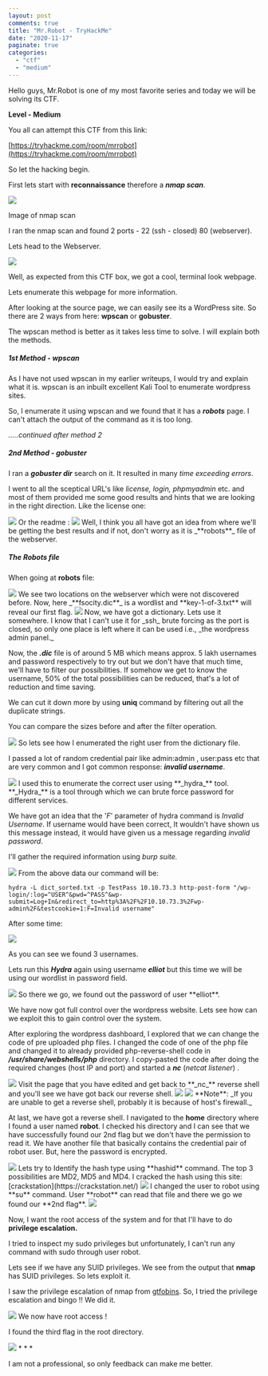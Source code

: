 ```yaml
---
layout: post
comments: true
title: "Mr.Robot - TryHackMe"
date: "2020-11-17"
paginate: true
categories: 
  - "ctf"
  - "medium"
---
```


Hello guys, Mr.Robot is one of my most favorite series and today we will be solving its CTF.

**Level - Medium**

You all can attempt this CTF from this link:

[https://tryhackme.com/room/mrrobot](https://tryhackme.com/room/mrrobot)

So let the hacking begin.

First lets start with **reconnaissance** therefore a **_nmap scan_**.


<img src="/images/MrRobot/21.png" class="center" >

Image of nmap scan

I ran the nmap scan and found 2 ports - 22 (ssh - closed) 80 (webserver).

Lets head to the Webserver.


<img src="/images/MrRobot/22.png" class="center" >

Well, as expected from this CTF box, we got a cool, terminal look webpage.

Lets enumerate this webpage for more information.

After looking at the source page, we can easily see its a WordPress site. So there are 2 ways from here: **wpscan** or **gobuster**.

The wpscan method is better as it takes less time to solve. I will explain both the methods.

##### 1st Method - wpscan

As I have not used wpscan in my earlier writeups, I would try and explain what it is. wpscan is an inbuilt excellent Kali Tool to enumerate wordpress sites.

So, I enumerate it using wpscan and we found that it has a **_robots_** page. I can't attach the output of the command as it is too long.

_.....continued after method 2_

##### 2nd Method - gobuster

I ran a _**gobuster dir**_ search on it. It resulted in many _time exceeding errors_.

I went to all the sceptical URL's like _license, login, phpmyadmin_ etc. and most of them provided me some good results and hints that we are looking in the right direction. Like the license one:


<img src="/images/MrRobot/24.png" class="center" >
Or the readme :


<img src="/images/MrRobot/25.png" class="center" >
Well, I think you all have got an idea from where we'll be getting the best results and if not, don't worry as it is _**robots**_ file of the webserver.

##### The Robots file

When going at **robots** file:


<img src="/images/MrRobot/26.png" class="center" >
We see two locations on the webserver which were not discovered before. Now, here _**fsocity.dic**_ is a wordlist and **key-1-of-3.txt** will reveal our first flag.


<img src="/images/MrRobot/27.png" class="center" >
Now, we have got a dictionary. Lets use it somewhere. I know that I can't use it for _ssh_ brute forcing as the port is closed, so only one place is left where it can be used i.e., _the wordpress admin panel._

Now, the _**.dic**_ file is of around 5 MB which means approx. 5 lakh usernames and password respectively to try out but we don't have that much time, we'll have to filter our possibilities. If somehow we get to know the username, 50% of the total possibilities can be reduced, that's a lot of reduction and time saving.

We can cut it down more by using **uniq** command by filtering out all the duplicate strings.

You can compare the sizes before and after the filter operation.


<img src="/images/MrRobot/30.png" class="center" >
So lets see how I enumerated the right user from the dictionary file.

I passed a lot of random credential pair like admin:admin , user:pass etc that are very common and I got common response: _**invalid username**_.


<img src="/images/MrRobot/29.png" class="center" >
I used this to enumerate the correct user using **_hydra_** tool. **_Hydra_** is a tool through which we can brute force password for different services.

We have got an idea that the '_F_' parameter of hydra command is _Invalid Username_. If username would have been correct, It wouldn't have shown us this message instead, it would have given us a message regarding _invalid password_.

I'll gather the required information using _burp suite._


<img src="/images/MrRobot/31.png" class="center" >
From the above data our command will be:

```
hydra -L dict_sorted.txt -p TestPass 10.10.73.3 http-post-form "/wp-login/:log=^USER^&pwd=^PASS^&wp-submit=Log+In&redirect_to=http%3A%2F%2F10.10.73.3%2Fwp-admin%2F&testcookie=1:F=Invalid username"
```

After some time:


<img src="/images/MrRobot/32.png" class="center" >

As you can see we found 3 usernames.

Lets run this **_Hydra_** again using username **_elliot_** but this time we will be using our wordlist in password field.


<img src="/images/MrRobot/33.png" class="center" >
So there we go, we found out the password of user **elliot**.

We have now got full control over the wordpress website. Lets see how can we exploit this to gain control over the system.

After exploring the wordpress dashboard, I explored that we can change the code of pre uploaded php files. I changed the code of one of the php file and changed it to already provided php-reverse-shell code in **_/usr/share/webshells/php_** directory. I copy-pasted the code after doing the required changes (host IP and port) and started a **_nc_** (_netcat listener_) .


<img src="/images/MrRobot/34.png" class="center" >
Visit the page that you have edited and get back to **_nc_** reverse shell and you'll see we have got back our reverse shell.


<img src="/images/MrRobot/35.png" class="center" >

<img src="/images/MrRobot/36.png" class="center" >
**Note**: _If you are unable to get a reverse shell, probably it is because of host's firewall._

At last, we have got a reverse shell. I navigated to the **home** directory where I found a user named **robot**. I checked his directory and I can see that we have successfully found our 2nd flag but we don't have the permission to read it. We have another file that basically contains the credential pair of robot user. But, here the password is encrypted.


<img src="/images/MrRobot/37.png" class="center" >
Lets try to Identify the hash type using **hashid** command. The top 3 possibilities are MD2, MD5 and MD4. I cracked the hash using this site: [crackstation](https://crackstation.net/)


<img src="/images/MrRobot/38.png" class="center" >
I changed the user to robot using **su** command. User **robot** can read that file and there we go we found our **2nd flag**.  


<img src="/images/MrRobot/40.png" class="center" >
  
Now, I want the root access of the system and for that I'll have to do **privilege escalation.**

I tried to inspect my sudo privileges but unfortunately, I can't run any command with sudo through user robot.

Lets see if we have any SUID privileges. We see from the output that **nmap** has SUID privileges. So lets exploit it.

I saw the privilege escalation of nmap from [gtfobins](https://gtfobins.github.io/gtfobins/nmap/). So, I tried the privilege escalation and bingo !! We did it.


<img src="/images/MrRobot/41.png" class="center" >
We now have root access !

I found the third flag in the root directory.


<img src="/images/MrRobot/42.png" class="center" >
* * *

I am not a professional, so only feedback can make me better.
